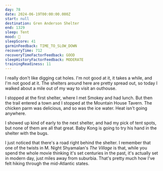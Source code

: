 ```yaml
---
day: 78
date: 2024-06-19T00:00:00.000Z
start: null
destination: Gren Anderson Shelter
end: 1329
sleep: Tent
mood: 🙂
sleepScore: 41
garminFeedback: TIME_TO_SLOW_DOWN
recoveryTime: 712
recoveryTimeFactorFeedback: GOOD
sleepHistoryFactorFeedback: MODERATE
trainingReadiness: 11
---
```

I really don't like digging cat holes. I'm not good at it, it takes a while, and I'm not good at it. The shelters around here are pretty spread out, so today I walked about a mile out of my way to visit an outhouse.

I stopped at the first shelter, where I met Smokey and had lunch. But then the trail entered a town and I stopped at the Mountain House Tavern. The chicken parm was delicious, and so was the ice water. Heat isn't going anywhere.

I showed up kind of early to the next shelter, and had my pick of tent spots, but none of them are all that great. Baby Kong is going to try his hand in the shelter with the bugs.

I just noticed that there's a road right behind the shelter. I remember that one of the twists in M. Night Shyamalan's *The Village* is that, while you spend the whole movie thinking it's set centuries in the past, it's actually set in modern day, just miles away from suburbia. That's pretty much how I've felt hiking through the mid-Atlantic states.
